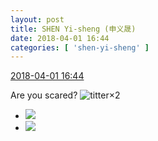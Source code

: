 ```yaml
---
layout: post
title: SHEN Yi-sheng (申义晟)
date: 2018-04-01 16:44
categories: [ 'shen-yi-sheng' ]
---
```


<div class="weibo-info">
  <a href="https://weibo.com/6507103706/Ga5iReOCT">2018-04-01 16:44</a>
</div>

Are you scared? ![titter](https://img.t.sinajs.cn/t4/appstyle/expression/ext/normal/19/heia_org.gif)×2

<!-- more -->

<ul class="weibo-pic-list-1">
  <li class="weibo-pic">
    <a href="http://wx2.sinaimg.cn/mw690/0076n8VAgy1fpx8zv0vt4j31o02yo7wn.jpg"><img src="http://wx2.sinaimg.cn/thumb150/0076n8VAgy1fpx8zv0vt4j31o02yo7wn.jpg"/></a>
  </li>
  <li class="weibo-pic">
    <a href="http://wx4.sinaimg.cn/mw690/0076n8VAgy1fpx8zrbxqxj31o02yoe87.jpg"><img src="http://wx4.sinaimg.cn/thumb150/0076n8VAgy1fpx8zrbxqxj31o02yoe87.jpg"/></a>
  </li>
</ul>
